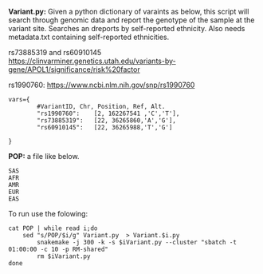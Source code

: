 **Variant.py:** Given a python dictionary of varaints as below, this script will search through genomic data and report the genotype of the sample at the variant site. 
Searches an dreports by self-reported ethnicity. Also needs metadata.txt containing self-reported ethnicities.

rs73885319 and rs60910145 https://clinvarminer.genetics.utah.edu/variants-by-gene/APOL1/significance/risk%20factor

rs1990760:  https://www.ncbi.nlm.nih.gov/snp/rs1990760


```
vars={
        #VariantID, Chr, Position, Ref, Alt.
        "rs1990760":	[2, 162267541 ,'C','T'],
        "rs73885319":	[22, 36265860,'A','G'],
        "rs60910145":	[22, 36265988,'T','G']
      
}
```

**POP:** a file like below.

```
SAS
AFR
AMR
EUR
EAS
```

To run use the folowing:

```
cat POP | while read i;do
 	sed "s/POP/$i/g" Variant.py  > Variant.$i.py
        snakemake -j 300 -k -s $iVariant.py --cluster "sbatch -t 01:00:00 -c 10 -p RM-shared"
        rm $iVariant.py
done
```
